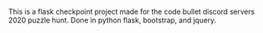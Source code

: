 This is a flask checkpoint project made for the code bullet discord servers 2020 puzzle hunt.
Done in python flask, bootstrap, and jquery.
